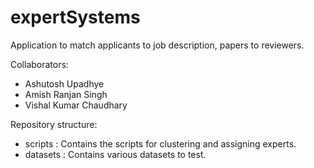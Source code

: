 # expertSystems
Application to match applicants to job description, papers to reviewers. 

Collaborators: 
  - Ashutosh Upadhye
  - Amish Ranjan Singh
  - Vishal Kumar Chaudhary

Repository structure: 
  - scripts : Contains the scripts for clustering and assigning experts.
  - datasets : Contains various datasets to test.